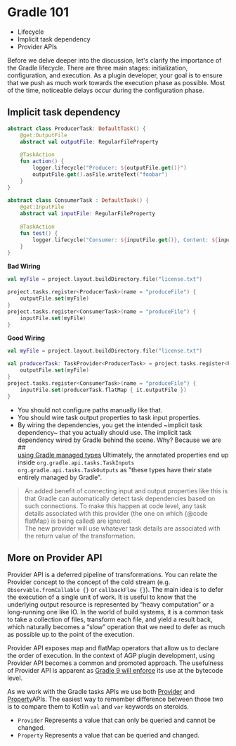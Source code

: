 # Gradle 101
* Lifecycle
* Implicit task dependency
* Provider APIs

Before we delve deeper into the discussion, let's clarify the importance of the Gradle lifecycle. There are three main stages: initialization, configuration, and execution. As a plugin developer, your goal is to ensure that we push as much work towards the execution phase as possible. Most of the time, noticeable delays occur during the configuration phase.

## Implicit task dependency

```kotlin
abstract class ProducerTask: DefaultTask() {  
    @get:OutputFile  
    abstract val outputFile: RegularFileProperty  
  
    @TaskAction  
    fun action() {  
        logger.lifecycle("Producer: ${outputFile.get()}")  
        outputFile.get().asFile.writeText("foobar")  
    }  
}  
  
abstract class ConsumerTask : DefaultTask() {  
    @get:InputFile  
    abstract val inputFile: RegularFileProperty  
  
    @TaskAction  
    fun test() {  
        logger.lifecycle("Consumer: ${inputFile.get()}, Content: ${inputFile.get().asFile.readText()}")  
    }  
}
```

**Bad Wiring**
```kotlin
val myFile = project.layout.buildDirectory.file("license.txt")

project.tasks.register<ProducerTask>(name = "produceFile") {  
    outputFile.set(myFile)  
}  
project.tasks.register<ConsumerTask>(name = "produceFile") {  
    inputFile.set(myFile)  
}
```
**Good Wiring**
```kotlin
val myFile = project.layout.buildDirectory.file("license.txt")

val producerTask: TaskProvider<ProducerTask> = project.tasks.register<ProducerTask>(name = "produceFile") {  
    outputFile.set(myFile)  
}  
project.tasks.register<ConsumerTask>(name = "produceFile") {  
    inputFile.set(producerTask.flatMap { it.outputFile })  
}
```

* You should not configure paths manually like that.  
* You should wire task output properties to task input properties.
* By wiring the dependencies, you get the intended ~implicit task dependency~ that you actually should use.
The implicit task dependency wired by Gradle behind the scene. Why? Because we are ## [  
using Gradle managed types](https://docs.gradle.org/current/userguide/properties_providers.html#managed_types)  Ultimately, the annotated properties end up inside 
`org.gradle.api.tasks.TaskInputs`
`org.gradle.api.tasks.TaskOutputs` as "these types have their state entirely managed by Gradle".

>An added benefit of connecting input and output properties like this is that Gradle can automatically detect task dependencies based on such connections. To make this happen at code level, any task  
  details associated with this provider (the one on which {@code flatMap} is being called) are ignored.  
  The new provider will use whatever task details are associated with the return value of the transformation.

## More on Provider API
Provider API is a deferred pipeline of transformations. You can relate the Provider concept to the concept of the cold stream (e.g. `Observable.fromCallable {}` or `callbackFlow {}`). The main idea is to defer the execution of a single unit of work. It is useful to know that the underlying output resource is represented by “heavy computation” or a long-running one like IO. In the world of build systems, it is a common task to take a collection of files, transform each file, and yield a result back, which naturally becomes a “slow” operation that we need to defer as much as possible up to the point of the execution.

Provider API exposes map and flatMap operators that allow us to declare the order of execution. In the context of AGP plugin development, using Provider API becomes a common and promoted approach. The usefulness of Provider API is apparent as [Gradle 9 will enforce](https://blog.gradle.org/road-to-gradle-9#lazy-apis-and-bytecode-transforms) its use at the bytecode level.

As we work with the Gradle tasks APIs we use both [Provider](https://docs.gradle.org/current/javadoc/org/gradle/api/provider/Provider.html) and  [Property](https://docs.gradle.org/current/javadoc/org/gradle/api/provider/Property.html)APIs. The easiest way to remember difference between those two is to compare them to Kotlin `val` and `var` keywords on steroids.
* `Provider` Represents a value that can only be queried and cannot be changed.
* `Property` Represents a value that can be queried and changed.